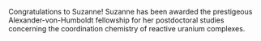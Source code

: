 Congratulations to Suzanne! Suzanne has been awarded the prestigeous Alexander-von-Humboldt fellowship for her postdoctoral studies concerning the coordination chemistry of reactive uranium complexes. 


